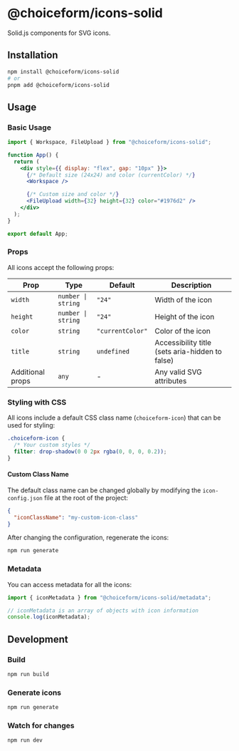 # @choiceform/icons-solid

Solid.js components for SVG icons.

## Installation

```bash
npm install @choiceform/icons-solid
# or
pnpm add @choiceform/icons-solid
```

## Usage

### Basic Usage

```jsx
import { Workspace, FileUpload } from "@choiceform/icons-solid";

function App() {
  return (
    <div style={{ display: "flex", gap: "10px" }}>
      {/* Default size (24x24) and color (currentColor) */}
      <Workspace />

      {/* Custom size and color */}
      <FileUpload width={32} height={32} color="#1976d2" />
    </div>
  );
}

export default App;
```

### Props

All icons accept the following props:

| Prop             | Type               | Default          | Description                                     |
| ---------------- | ------------------ | ---------------- | ----------------------------------------------- |
| `width`          | `number \| string` | `"24"`           | Width of the icon                               |
| `height`         | `number \| string` | `"24"`           | Height of the icon                              |
| `color`          | `string`           | `"currentColor"` | Color of the icon                               |
| `title`          | `string`           | `undefined`      | Accessibility title (sets aria-hidden to false) |
| Additional props | `any`              | -                | Any valid SVG attributes                        |

### Styling with CSS

All icons include a default CSS class name (`choiceform-icon`) that can be used for styling:

```css
.choiceform-icon {
  /* Your custom styles */
  filter: drop-shadow(0 0 2px rgba(0, 0, 0, 0.2));
}
```

#### Custom Class Name

The default class name can be changed globally by modifying the `icon-config.json` file at the root of the project:

```json
{
  "iconClassName": "my-custom-icon-class"
}
```

After changing the configuration, regenerate the icons:

```bash
npm run generate
```

### Metadata

You can access metadata for all the icons:

```jsx
import { iconMetadata } from "@choiceform/icons-solid/metadata";

// iconMetadata is an array of objects with icon information
console.log(iconMetadata);
```

## Development

### Build

```bash
npm run build
```

### Generate icons

```bash
npm run generate
```

### Watch for changes

```bash
npm run dev
```
